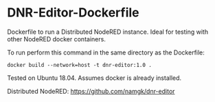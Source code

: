 # DNR-Editor-Dockerfile
Dockerfile to run a Distributed NodeRED instance. Ideal for testing with other NodeRED docker containers.


To run perform this command in the same directory as the Dockerfile:
```
docker build --network=host -t dnr-editor:1.0 .
```
Tested on Ubuntu 18.04. Assumes docker is already installed.

Distributed NodeRED: https://github.com/namgk/dnr-editor
